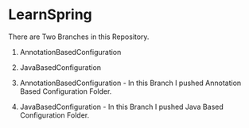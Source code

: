 # LearnSpring

There are Two Branches in this Repository.

1. AnnotationBasedConfiguration
2. JavaBasedConfiguration

1. AnnotationBasedConfiguration - In this Branch I pushed Annotation Based Configuration Folder.

2. JavaBasedConfiguration - In this Branch I pushed Java Based Configuration Folder.